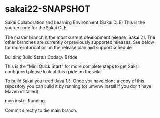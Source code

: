 # sakai22-SNAPSHOT
Sakai Collaboration and Learning Environment (Sakai CLE)
This is the source code for the Sakai CLE.

The master branch is the most current development release, Sakai 21. The other branches are currently or previously supported releases. See below for more information on the release plan and support schedule.

Building
Build Status Codacy Badge

This is the "Mini Quick Start" for more complete steps to get Sakai configured please look at this guide on the wiki.

To build Sakai you need Java 1.8. Once you have clone a copy of this repository you can build it by running (or ./mvnw install if you don't have Maven installed):

mvn install
Running

Commit directly to the main branch.
